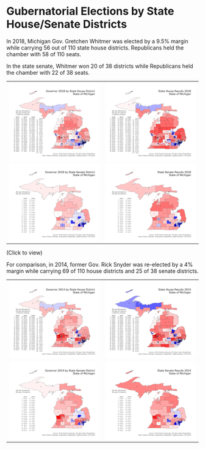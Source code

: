 # Gubernatorial Elections by State House/Senate Districts

In 2018, Michigan Gov. Gretchen Whitmer was elected by a 9.5% margin while carrying 56 out of 110 state house districts. Republicans held the chamber with 58 of 110 seats.

In the state senate, Whitmer won 20 of 38 districts while Republicans held the chamber with 22 of 38 seats.

| | |
|:-----:|:-----:|
| [![Governor 2018 by State House District](https://raw.githubusercontent.com/dcadata/michigan-district-partisanship-index/master/governor-maps/Governor%202018%20by%20State%20House%20District.png)](https://raw.githubusercontent.com/dcadata/michigan-district-partisanship-index/master/governor-maps/Governor%202018%20by%20State%20House%20District.png)  | [![State House Results 2018](https://raw.githubusercontent.com/dcadata/michigan-district-partisanship-index/master/state-lege-maps/State%20House%20Results%202018.png)](https://raw.githubusercontent.com/dcadata/michigan-district-partisanship-index/master/state-lege-maps/State%20House%20Results%202018.png) 
| [![Governor 2018 by State Senate District](https://raw.githubusercontent.com/dcadata/michigan-district-partisanship-index/master/governor-maps/Governor%202018%20by%20State%20Senate%20District.png)](https://raw.githubusercontent.com/dcadata/michigan-district-partisanship-index/master/governor-maps/Governor%202018%20by%20State%20Senate%20District.png)  | [![State Senate Results 2018](https://raw.githubusercontent.com/dcadata/michigan-district-partisanship-index/master/state-lege-maps/State%20Senate%20Results%202018.png)](https://raw.githubusercontent.com/dcadata/michigan-district-partisanship-index/master/state-lege-maps/State%20Senate%20Results%202018.png) 

(Click to view)

For comparison, in 2014, former Gov. Rick Snyder was re-elected by a 4% margin while carrying 69 of 110 house districts and 25 of 38 senate districts.

| | |
|:-----:|:-----:|
| [![Governor 2014 by State House District](https://raw.githubusercontent.com/dcadata/michigan-district-partisanship-index/master/governor-maps/Governor%202014%20by%20State%20House%20District.png)](https://raw.githubusercontent.com/dcadata/michigan-district-partisanship-index/master/governor-maps/Governor%202014%20by%20State%20House%20District.png)  | [![State House Results 2014](https://raw.githubusercontent.com/dcadata/michigan-district-partisanship-index/master/state-lege-maps/State%20House%20Results%202014.png)](https://raw.githubusercontent.com/dcadata/michigan-district-partisanship-index/master/state-lege-maps/State%20House%20Results%202014.png) 
| [![Governor 2014 by State Senate District](https://raw.githubusercontent.com/dcadata/michigan-district-partisanship-index/master/governor-maps/Governor%202014%20by%20State%20Senate%20District.png)](https://raw.githubusercontent.com/dcadata/michigan-district-partisanship-index/master/governor-maps/Governor%202014%20by%20State%20Senate%20District.png)  | [![State Senate Results 2014](https://raw.githubusercontent.com/dcadata/michigan-district-partisanship-index/master/state-lege-maps/State%20Senate%20Results%202014.png)](https://raw.githubusercontent.com/dcadata/michigan-district-partisanship-index/master/state-lege-maps/State%20Senate%20Results%202014.png) 
